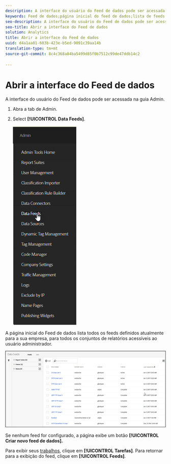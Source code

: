 ```yaml
---
description: A interface do usuário do Feed de dados pode ser acessada na guia Admin.
keywords: Feed de dados;página inicial do feed de dados;lista de feeds
seo-description: A interface do usuário do Feed de dados pode ser acessada na guia Admin.
seo-title: Abrir a interface do Feed de dados
solution: Analytics
title: Abrir a interface do Feed de dados
uuid: d4a1aa01-603b-423e-b5ed-9091c39aa14b
translation-type: tm+mt
source-git-commit: 8c4c368a84ba5499d85f0b7512c99de47ddb14c2

---
```



# Abrir a interface do Feed de dados

A interface do usuário do Feed de dados pode ser acessada na guia Admin.

1. Abra a tab de Admin.
1. Select **[!UICONTROL Data Feeds]**.

   ![Menu da Experience Cloud](assets/AdminMenu.png)

A página inicial do Feed de dados lista todos os feeds definidos atualmente para a sua empresa, para todos os conjuntos de relatórios acessíveis ao usuário administrador.

![Lista de feeds de dados](assets/feeds.png)

Se nenhum feed for configurado, a página exibe um botão **[!UICONTROL Criar novo feed de dados].**

Para exibir seus [trabalhos](/help/export/analytics-data-feed/c-data-feed-actions/t-feed-job-history.md), clique em **[!UICONTROL Tarefas]**. Para retornar para a exibição do feed, clique em **[!UICONTROL Feeds]**.

